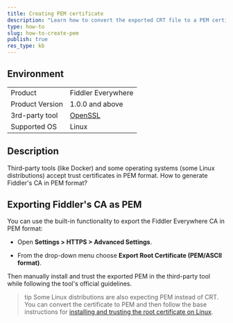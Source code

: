 ```yaml
---
title: Creating PEM certificate
description: "Learn how to convert the exported CRT file to a PEM certificate."
type: how-to
slug: how-to-create-pem
publish: true
res_type: kb
---
```


## Environment

|   |   |
|---|---|
| Product   |  Fiddler Everywhere  |
| Product Version | 1.0.0 and above  |
| 3rd-party tool | [OpenSSL](https://www.openssl.org/) |
| Supported OS | Linux |

## Description

Third-party tools (like Docker) and some operating systems (some Linux distributions) accept trust certificates in PEM format. How to generate Fiddler's CA in PEM format?

## Exporting Fiddler's CA as PEM

You can use the built-in functionality to export the Fiddler Everywhere CA in PEM format:

- Open **Settings > HTTPS > Advanced Settings**.

- From the drop-down menu choose **Export Root Certificate (PEM/ASCII format)**.

Then manually install and trust the exported PEM in the third-party tool while following the tool's official guidelines. 

>tip Some Linux distributions are also expecting PEM instead of CRT. You can convert the certificate to PEM and then follow the base instructions for [installing and trusting the root certificate on Linux](slug://first_steps_linux#trusting-the-root-certificate).

